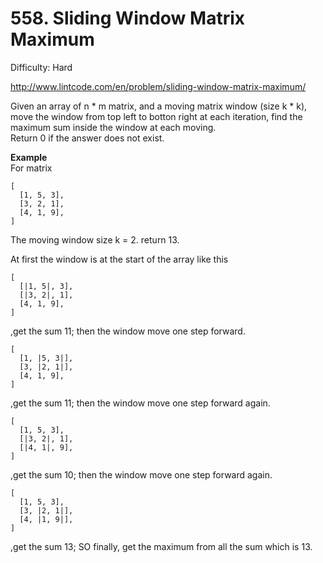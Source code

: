 # 558. Sliding Window Matrix Maximum

Difficulty: Hard

http://www.lintcode.com/en/problem/sliding-window-matrix-maximum/

Given an array of n * m matrix, and a moving matrix window (size k * k), move the window from top left to botton right at each iteration, find the maximum sum inside the window at each moving.  
Return 0 if the answer does not exist.

**Example**  
For matrix
```
[
  [1, 5, 3],
  [3, 2, 1],
  [4, 1, 9],
]
```
The moving window size k = 2. 
return 13.

At first the window is at the start of the array like this
```
[
  [|1, 5|, 3],
  [|3, 2|, 1],
  [4, 1, 9],
]
```
,get the sum 11;
then the window move one step forward.
```
[
  [1, |5, 3|],
  [3, |2, 1|],
  [4, 1, 9],
]
```
,get the sum 11;
then the window move one step forward again.
```
[
  [1, 5, 3],
  [|3, 2|, 1],
  [|4, 1|, 9],
]
```
,get the sum 10;
then the window move one step forward again.
```
[
  [1, 5, 3],
  [3, |2, 1|],
  [4, |1, 9|],
]
```
,get the sum 13;
SO finally, get the maximum from all the sum which is 13.
